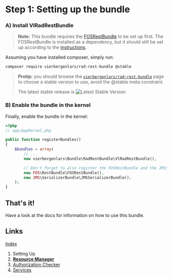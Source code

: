 Step 1: Setting up the bundle
=============================

### A) Install VlRadRestBundle

> **Note:**
> This bundle requires the [FOSRestBundle](https://github.com/FriendsOfSymfony/FOSRestBundle) to be set up first.
> The FOSRestBundle is installed as a dependency, but it should still be set up according to the [instructions](https://github.com/FriendsOfSymfony/FOSRestBundle/blob/master/Resources/doc/index.md).

Assuming you have installed composer, simply run:

```sh
composer require vierbergenlars/rad-rest-bundle @stable
```

> **Protip:** you should browse the [`vierbergenlars/rad-rest-bundle`](https://packagist.org/packages/vierbergenlars/rad-rest-bundle) page to choose a stable version to use, avoid the @stable meta constraint.
>
> The latest stable release is ![Latest Stable Version](https://poser.pugx.org/vierbergenlars/rad-rest-bundle/v/stable.svg)

### B) Enable the bundle in the kernel

Finally, enable the bundle in the kernel:

```php
<?php
// app/AppKernel.php

public function registerBundles()
{
    $bundles = array(
        // ...
        new vierbergenlars\Bundle\RadRestBundle\VlRadRestBundle(),

        // Don't forget to also register the FOSRestBundle and the JMSSerializerBundle
        new FOS\RestBundle\FOSRestBundle(),
        new JMS\SerializerBundle\JMSSerializerBundle(),
    );
}
```

## That's it!

Have a look at the docs for information on how to use this bundle.

## Links

[Index](index.md)

1. Setting Up
2. **[Resource Manager](2-resource_manager.md)**
3. [Authorization Checker](3-authorization_checker.md)
4. [Services](4-services.md)

